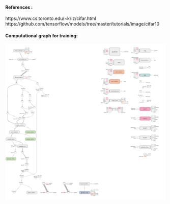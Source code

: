 <h4>References : </h4>
https://www.cs.toronto.edu/~kriz/cifar.html <br>
https://github.com/tensorflow/models/tree/master/tutorials/image/cifar10


<h4>Computational graph for training: </h4>
<img src="train_graph.png" />
